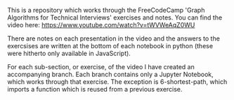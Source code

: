 This is a repository which works through the FreeCodeCamp 'Graph Algorithms for Technical Interviews' exercises and notes.
You can find the video here: https://www.youtube.com/watch?v=tWVWeAqZ0WU

There are notes on each presentation in the video and the answers to the exercsises are written at the bottom of each notebook in python (these were hitherto only available in JavaScript).

For each sub-section, or exercise, of the video I have created an accompanying branch.
Each branch contains only a Jupyter Notebook, which works through that exercise. The exception is 6-shortest-path, which imports a function which is reused from a previous exercise.
